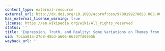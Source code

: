 ```yaml
---
content_type: external-resource
external_url: http://dx.doi.org/10.1093/acprof:oso/9780199278053.003.0007
has_external_license_warning: true
license: https://en.wikipedia.org/wiki/All_rights_reserved
status: ''
title: 'Expression, Truth, and Reality: Some Variations on Themes from Wright'
uid: 7bcaa01a-27d8-48bd-a606-66307fd60b5b
wayback_url: ''
---
```

